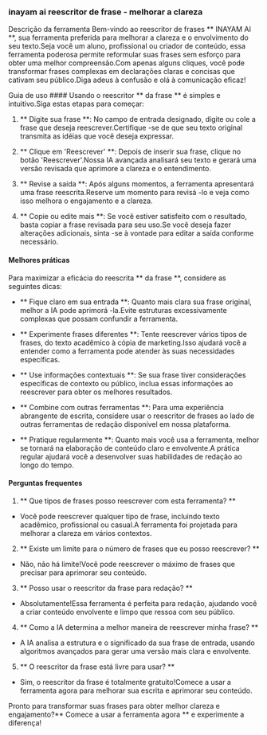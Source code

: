 ### inayam ai reescritor de frase - melhorar a clareza

Descrição da ferramenta
Bem-vindo ao reescritor de frases ** INAYAM AI **, sua ferramenta preferida para melhorar a clareza e o envolvimento do seu texto.Seja você um aluno, profissional ou criador de conteúdo, essa ferramenta poderosa permite reformular suas frases sem esforço para obter uma melhor compreensão.Com apenas alguns cliques, você pode transformar frases complexas em declarações claras e concisas que cativam seu público.Diga adeus à confusão e olá à comunicação eficaz!

Guia de uso ####
Usando o reescritor ** da frase ** é simples e intuitivo.Siga estas etapas para começar:

1. ** Digite sua frase **: No campo de entrada designado, digite ou cole a frase que deseja reescrever.Certifique -se de que seu texto original transmita as idéias que você deseja expressar.

2. ** Clique em 'Reescrever' **: Depois de inserir sua frase, clique no botão 'Reescrever'.Nossa IA avançada analisará seu texto e gerará uma versão revisada que aprimore a clareza e o entendimento.

3. ** Revise a saída **: Após alguns momentos, a ferramenta apresentará uma frase reescrita.Reserve um momento para revisá -lo e veja como isso melhora o engajamento e a clareza.

4. ** Copie ou edite mais **: Se você estiver satisfeito com o resultado, basta copiar a frase revisada para seu uso.Se você deseja fazer alterações adicionais, sinta -se à vontade para editar a saída conforme necessário.

#### Melhores práticas
Para maximizar a eficácia do reescrita ** da frase **, considere as seguintes dicas:

- ** Fique claro em sua entrada **: Quanto mais clara sua frase original, melhor a IA pode aprimorá -la.Evite estruturas excessivamente complexas que possam confundir a ferramenta.

- ** Experimente frases diferentes **: Tente reescrever vários tipos de frases, do texto acadêmico à cópia de marketing.Isso ajudará você a entender como a ferramenta pode atender às suas necessidades específicas.

- ** Use informações contextuais **: Se sua frase tiver considerações específicas de contexto ou público, inclua essas informações ao reescrever para obter os melhores resultados.

- ** Combine com outras ferramentas **: Para uma experiência abrangente de escrita, considere usar o reescritor de frases ao lado de outras ferramentas de redação disponível em nossa plataforma.

- ** Pratique regularmente **: Quanto mais você usa a ferramenta, melhor se tornará na elaboração de conteúdo claro e envolvente.A prática regular ajudará você a desenvolver suas habilidades de redação ao longo do tempo.

#### Perguntas frequentes

1. ** Que tipos de frases posso reescrever com esta ferramenta? **
- Você pode reescrever qualquer tipo de frase, incluindo texto acadêmico, profissional ou casual.A ferramenta foi projetada para melhorar a clareza em vários contextos.

2. ** Existe um limite para o número de frases que eu posso reescrever? **
- Não, não há limite!Você pode reescrever o máximo de frases que precisar para aprimorar seu conteúdo.

3. ** Posso usar o reescritor da frase para redação? **
- Absolutamente!Essa ferramenta é perfeita para redação, ajudando você a criar conteúdo envolvente e limpo que ressoa com seu público.

4. ** Como a IA determina a melhor maneira de reescrever minha frase? **
- A IA analisa a estrutura e o significado da sua frase de entrada, usando algoritmos avançados para gerar uma versão mais clara e envolvente.

5. ** O reescritor da frase está livre para usar? **
- Sim, o reescritor da frase é totalmente gratuito!Comece a usar a ferramenta agora para melhorar sua escrita e aprimorar seu conteúdo.

Pronto para transformar suas frases para obter melhor clareza e engajamento?** Comece a usar a ferramenta agora ** e experimente a diferença!
